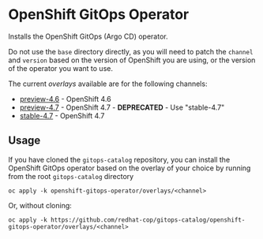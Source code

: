 # OpenShift GitOps Operator

Installs the OpenShift GitOps (Argo CD) operator.

Do not use the `base` directory directly, as you will need to patch the `channel` and `version` based on the version of OpenShift you are using, or the version of the operator you want to use.

The current *overlays* available are for the following channels:
* [preview-4.6](overlays/preview-4.6) - OpenShift 4.6
* [preview-4.7](overlays/preview-4.7) - OpenShift 4.7 - **DEPRECATED** - Use "stable-4.7"
* [stable-4.7](overlays/stable-4.7) - OpenShift 4.7

## Usage

If you have cloned the `gitops-catalog` repository, you can install the OpenShift GitOps operator based on the overlay of your choice by running from the root `gitops-catalog` directory

```
oc apply -k openshift-gitops-operator/overlays/<channel>
```

Or, without cloning:

```
oc apply -k https://github.com/redhat-cop/gitops-catalog/openshift-gitops-operator/overlays/<channel>
```
